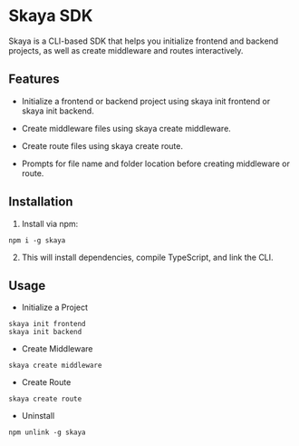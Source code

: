 # Skaya SDK

Skaya is a CLI-based SDK that helps you initialize frontend and backend projects, as well as create middleware and routes interactively.

## Features

- Initialize a frontend or backend project using skaya init frontend or skaya init backend.

- Create middleware files using skaya create middleware.

- Create route files using skaya create route.

- Prompts for file name and folder location before creating middleware or route.

## Installation

1. Install via npm:
```
npm i -g skaya
```
2. This will install dependencies, compile TypeScript, and link the CLI.

## Usage

- Initialize a Project
```
skaya init frontend
skaya init backend
```
- Create Middleware
```
skaya create middleware
```
- Create Route
```
skaya create route
```
- Uninstall
```
npm unlink -g skaya
```
